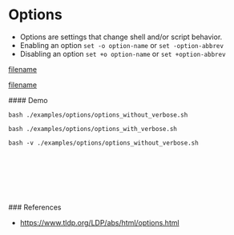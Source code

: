 # Options

- Options are settings that change shell and/or script behavior.
- Enabling an option `set -o option-name` or `set -option-abbrev`
- Disabling an option `set +o option-name` or `set +option-abbrev`


[filename](../../examples/options/options_without_verbose.sh ':include :type=code bash')

[filename](../../examples/options/options_with_verbose.sh ':include :type=code bash')

#### Demo
```
bash ./examples/options/options_without_verbose.sh
```

```
bash ./examples/options/options_with_verbose.sh
```
 
```
bash -v ./examples/options/options_without_verbose.sh
```

<br><br><br><br><br>

### References
- https://www.tldp.org/LDP/abs/html/options.html